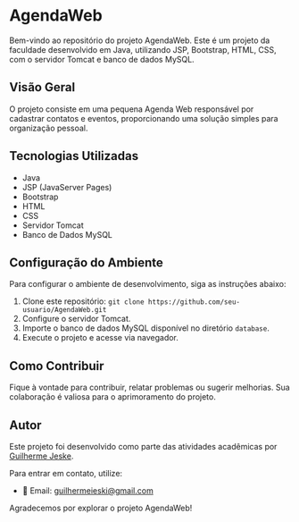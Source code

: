 # AgendaWeb

Bem-vindo ao repositório do projeto AgendaWeb. Este é um projeto da faculdade desenvolvido em Java, utilizando JSP, Bootstrap, HTML, CSS, com o servidor Tomcat e banco de dados MySQL.

## Visão Geral

O projeto consiste em uma pequena Agenda Web responsável por cadastrar contatos e eventos, proporcionando uma solução simples para organização pessoal.

## Tecnologias Utilizadas

- Java
- JSP (JavaServer Pages)
- Bootstrap
- HTML
- CSS
- Servidor Tomcat
- Banco de Dados MySQL

## Configuração do Ambiente

Para configurar o ambiente de desenvolvimento, siga as instruções abaixo:

1. Clone este repositório: `git clone https://github.com/seu-usuario/AgendaWeb.git`
2. Configure o servidor Tomcat.
3. Importe o banco de dados MySQL disponível no diretório `database`.
4. Execute o projeto e acesse via navegador.

## Como Contribuir

Fique à vontade para contribuir, relatar problemas ou sugerir melhorias. Sua colaboração é valiosa para o aprimoramento do projeto.

## Autor

Este projeto foi desenvolvido como parte das atividades acadêmicas por [Guilherme Jeske](https://github.com/GuilhermeJeske1006/).

Para entrar em contato, utilize:

- 📧 Email: guilhermeieski@gmail.com

Agradecemos por explorar o projeto AgendaWeb!
